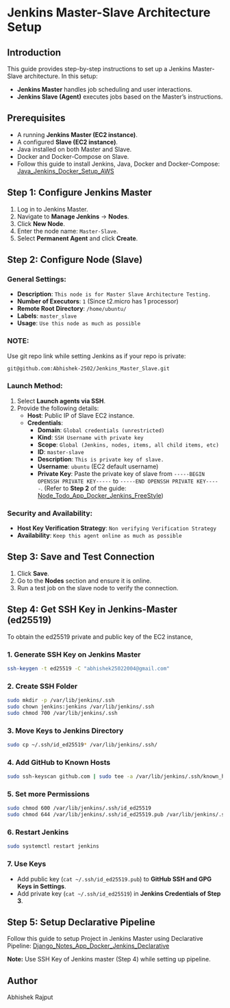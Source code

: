# Jenkins Master-Slave Architecture Setup

## Introduction
This guide provides step-by-step instructions to set up a Jenkins Master-Slave architecture. In this setup:
- **Jenkins Master** handles job scheduling and user interactions.
- **Jenkins Slave (Agent)** executes jobs based on the Master’s instructions.

## Prerequisites
- A running **Jenkins Master (EC2 instance)**.
- A configured **Slave (EC2 instance)**.
- Java installed on both Master and Slave.
- Docker and Docker-Compose on Slave.
- Follow this guide to install Jenkins, Java, Docker and Docker-Compose: [Java_Jenkins_Docker_Setup_AWS](https://github.com/Abhishek-2502/Java_Jenkins_Docker_Setup_AWS)

## Step 1: Configure Jenkins Master

1. Log in to Jenkins Master.
2. Navigate to **Manage Jenkins** -> **Nodes**.
3. Click **New Node**.
4. Enter the node name: `Master-Slave`.
5. Select **Permanent Agent** and click **Create**.

## Step 2: Configure Node (Slave)

### General Settings:
- **Description**: `This node is for Master Slave Architecture Testing.`
- **Number of Executors**: `1` (Since t2.micro has 1 processor)
- **Remote Root Directory**: `/home/ubuntu/`
- **Labels**: `master_slave`
- **Usage**: `Use this node as much as possible`

### NOTE:
Use git repo link while setting Jenkins as if your repo is private:
```bash
git@github.com:Abhishek-2502/Jenkins_Master_Slave.git
```

### Launch Method:
1. Select **Launch agents via SSH**.
2. Provide the following details:
   - **Host**: Public IP of Slave EC2 instance.
   - **Credentials**:
     - **Domain**: `Global credentials (unrestricted)`
     - **Kind**: `SSH Username with private key`
     - **Scope**: `Global (Jenkins, nodes, items, all child items, etc)`
     - **ID**: `master-slave`
     - **Description**: `This is private key of slave.`
     - **Username**: `ubuntu` (EC2 default username)
     - **Private Key**: Paste the private key of slave from `-----BEGIN OPENSSH PRIVATE KEY-----` to `-----END OPENSSH PRIVATE KEY-----`. (Refer to **Step 2** of the guide: [Node_Todo_App_Docker_Jenkins_FreeStyle](https://github.com/Abhishek-2502/Node_Todo_App_Docker_Jenkins_FreeStyle))

### Security and Availability:
- **Host Key Verification Strategy**: `Non verifying Verification Strategy`
- **Availability**: `Keep this agent online as much as possible`

## Step 3: Save and Test Connection
1. Click **Save**.
2. Go to the **Nodes** section and ensure it is online.
3. Run a test job on the slave node to verify the connection.

## Step 4: Get SSH Key in Jenkins-Master (ed25519)
To obtain the ed25519 private and public key of the EC2 instance,

### 1. **Generate SSH Key on Jenkins Master**
```bash
ssh-keygen -t ed25519 -C "abhishek25022004@gmail.com"
```
### 2. **Create SSH Folder**
```bash
sudo mkdir -p /var/lib/jenkins/.ssh
sudo chown jenkins:jenkins /var/lib/jenkins/.ssh
sudo chmod 700 /var/lib/jenkins/.ssh
```

### 3. **Move Keys to Jenkins Directory**
```bash
sudo cp ~/.ssh/id_ed25519* /var/lib/jenkins/.ssh/
```

### 4. **Add GitHub to Known Hosts**
```bash
sudo ssh-keyscan github.com | sudo tee -a /var/lib/jenkins/.ssh/known_hosts
```

### 5. **Set more Permissions**
```bash
sudo chmod 600 /var/lib/jenkins/.ssh/id_ed25519
sudo chmod 644 /var/lib/jenkins/.ssh/id_ed25519.pub /var/lib/jenkins/.ssh/known_hosts
```

### 6. **Restart Jenkins**
```bash
sudo systemctl restart jenkins
```

### 7. **Use Keys**
- Add public key (`cat ~/.ssh/id_ed25519.pub`) to **GitHub SSH and GPG Keys in Settings**.
- Add private key (`cat ~/.ssh/id_ed25519`) in **Jenkins Credentials of Step 3**.

## Step 5: Setup Declarative Pipeline
Follow this guide to setup Project in Jenkins Master using Declarative Pipeline: [Django_Notes_App_Docker_Jenkins_Declarative](https://github.com/Abhishek-2502/Django_Notes_App_Docker_Jenkins_Declarative)

**Note:** Use SSH Key of Jenkins master (Step 4) while setting up pipeline.

## Author
Abhishek Rajput

